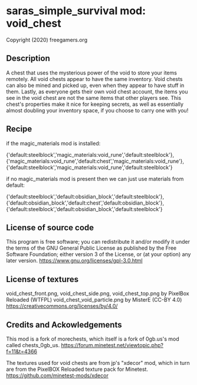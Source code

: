 saras_simple_survival mod: void_chest
=====================================
Copyright (2020) freegamers.org


Description
-------------------------------------
A chest that uses the mysterious power of the void to store your items remotely. All void chests appear to have the same inventory. Void chests can also be mined and picked up, even when they appear to have stuff in them. Lastly, as everyone gets their own void chest account, the items you see in the void chest are not the same items that other players see. This chest's properties make it nice for keeping secrets, as well as essentially almost doubling your inventory space, if you choose to carry one with you!


Recipe
-------------------------------------
if the magic_materials mod is installed:

{'default:steelblock','magic_materials:void_rune','default:steelblock'},
{'magic_materials:void_rune','default:chest','magic_materials:void_rune'},
{'default:steelblock','magic_materials:void_rune','default:steelblock'}

if no magic_materials mod is present then we can just use materials from default:

{'default:steelblock','default:obsidian_block','default:steelblock'},
{'default:obsidian_block','default:chest','default:obsidian_block'},
{'default:steelblock','default:obsidian_block','default:steelblock'}


License of source code
-------------------------------------
This program is free software; you can redistribute it and/or modify
it under the terms of the GNU General Public License as published by
the Free Software Foundation; either version 3 of the License, or
(at your option) any later version.
https://www.gnu.org/licenses/gpl-3.0.html


License of textures
-------------------------------------
void_chest_front.png, void_chest_side.png, void_chest_top.png by PixelBox Reloaded (WTFPL)
void_chest_void_particle.png by MisterE (CC-BY 4.0) 
https://creativecommons.org/licenses/by/4.0/


Credits and Ackowledgements
-------------------------------------
This mod is a fork of morechests, which itself is a fork of 0gb.us's mod called chests_0gb_us.
https://forum.minetest.net/viewtopic.php?f=11&t=4366

The textures used for void chests are from jp's "xdecor" mod, which in turn are from the PixelBOX Reloaded texture pack for Minetest.
https://github.com/minetest-mods/xdecor